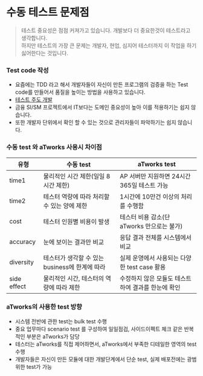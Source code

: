 
# 수동 테스트 문제점
> 테스트 중요성은 점점 커져가고 있습니다. 개발보다 더 중요한것이 테스트라고 생각합니다.  
> 하지만 테스트의 가장 큰 문제는 개발자, 현업, 심지어 테스터까지 이 작업을 하기 싫어한다는 것입니다.

### Test code 작성
- 요즘에는 TDD 라고 해서 개발자들이 자신이 만든 프로그램의 검증을 하는 Test code를 만들어서 품질을 높이는 방법을 사용하고 있습니다. 
- [테스트 주도 개발](https://www.samsungsds.com/kr/insights/test-driven-development.html) 
- 금융 SI/SM 프로젝트에서 IT보다는 도메인 중요성이 높아 이를 적용하기는 쉽지 않습니다.
- 또한 개발자 단위에서 확인 할 수 있는 것으로 관리자들이 파악하기는 쉽지 않습니다.                             

### 수동 test 와 aTworks 사용시 차이점
| 유형| 수동 test| aTworks test|
|---|---|---|
| time1| 물리적인 시간 제한(일일 8시간 제한)| AP 서버만 지원하면 24시간 365일 테스트 가능|
| time2| 테스터 역량에 따라 처리할 수 있는 양에 제한| 1시간에 10만건 이상의 처리를 수행함|
| cost| 테스터 인원별 비용이 발생| 테스터 비용 감소(단 aTworks 만으로는 불가)|
| accuracy| 눈에 보이는 결과만 비교| 응답 결과 전체를 시스템에서 비교|
| diversity| 테스터가 생각할 수 있는 business에 한계에 따라| 실제 운영에서 사용되는 다양한 test case 활용|
| side effect| 물리적인 시간, 테스터의 역량에 따라 제한| 수정하지 않은 모듈도 테스트하여 결과를 한눈에 확인|


### aTworks의 사용한 test 방향
- 시스템 전반에 관한 test는 bulk test 수행
- 중요 업무마다 scenario test 를 구성하여 일일점검, 사이드이펙트 체크 같은 반복적인 부분은 aTworks가 담당
- 테스터는 aTworks를 직접 제어하면서, aTworks에서 부족한 디테일한 영역의 test 수행
- 개발자들은 자신이 만든 모듈에 대한 개발단계에서 단순 test, 실제 배포전에는 광범위한 test가 가능
